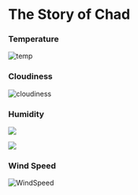 

# The Story of Chad



### Temperature

![temp](C:\Users\justi\Documents\Lab\Data-Lab\Storytime\img\Temp_map.png)

### Cloudiness

![cloudiness](C:\Users\justi\Documents\Lab\Data-Lab\Storytime\img\Cloudiness_map.png)

### Humidity

![](C:\Users\justi\Documents\Lab\Data-Lab\Storytime\img\Humidity_map.png)

![](C:\Users\justi\Documents\Lab\Data-Lab\Storytime\img\Chad_Humidity.png)





### Wind Speed

![WindSpeed](C:\Users\justi\Documents\Lab\Data-Lab\Storytime\img\WindSpeed_map.png)



